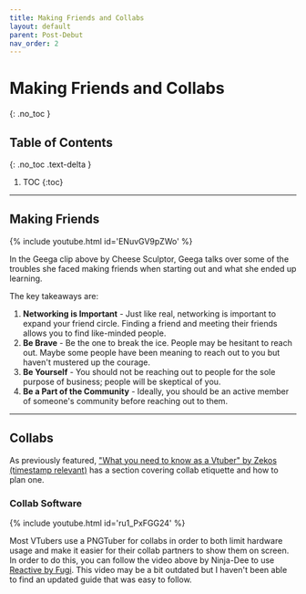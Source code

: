 ```yaml
---
title: Making Friends and Collabs
layout: default
parent: Post-Debut
nav_order: 2
---
```


# Making Friends and Collabs
{: .no_toc }

## Table of Contents
{: .no_toc .text-delta }

1. TOC
{:toc}

-----

## Making Friends

{% include youtube.html id='ENuvGV9pZWo' %}

In the Geega clip above by Cheese Sculptor, Geega talks over some of the troubles she faced making friends when starting out and what she ended up learning.

The key takeaways are:
1. **Networking is Important** - Just like real, networking is important to expand your friend circle. Finding a friend and meeting their friends allows you to find like-minded people.
1. **Be Brave** - Be the one to break the ice. People may be hesitant to reach out. Maybe some people have been meaning to reach out to you but haven't mustered up the courage.
1. **Be Yourself** - You should not be reaching out to people for the sole purpose of business; people will be skeptical of you.
1. **Be a Part of the Community** - Ideally, you should be an active member of someone's community before reaching out to them.

-----

## Collabs

As previously featured, ["What you need to know as a Vtuber" by Zekos (timestamp relevant)](https://www.youtube.com/watch?v=uupxfOwyCUk&t=365s) has a section covering collab etiquette and how to plan one.

### Collab Software

{% include youtube.html id='ru1_PxFGG24' %}

Most VTubers use a PNGTuber for collabs in order to both limit hardware usage and make it easier for their collab partners to show them on screen. In order to do this, you can follow the video above by Ninja-Dee to use [Reactive by Fugi](https://reactive.fugi.tech/). This video may be a bit outdated but I haven't been able to find an updated guide that was easy to follow.